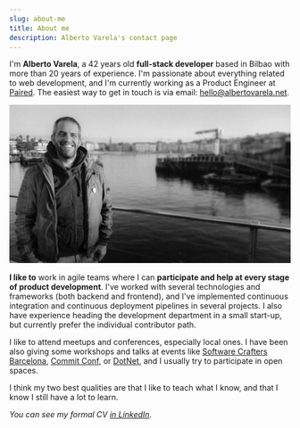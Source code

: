 ```yaml
---
slug: about-me
title: About me
description: Alberto Varela's contact page
---
```


I'm **Alberto Varela**, a 42 years old **full-stack developer** based in Bilbao with more than 20 years of experience. I'm passionate about everything related to web development, and I'm currently working as a Product Engineer at [Paired](https://www.paired.com/). The easiest way to get in touch is via email: [hello@albertovarela.net](mailto:hello@albertovarela.net).

![Alberto Varela](images/alberto-varela-2.jpg)

**I like to** work in agile teams where I can **participate and help at every stage of product development**. I've worked with several technologies and frameworks (both backend and frontend), and I've implemented continuous integration and continuous deployment pipelines in several projects. I also have experience heading the development department in a small start-up, but currently prefer the individual contributor path.

I like to attend meetups and conferences, especially local ones. I have been also giving some workshops and talks at events like [Software Crafters Barcelona](https://softwarecrafters.barcelona/), [Commit Conf](https://commit-conf.com), or [DotNet](https://dotnet2019.com/), and I usually try to participate in open spaces.

I think my two best qualities are that I like to teach what I know, and that I know I still have a lot to learn.

*You can see my formal CV [in LinkedIn](https://www.linkedin.com/in/artberri).*

